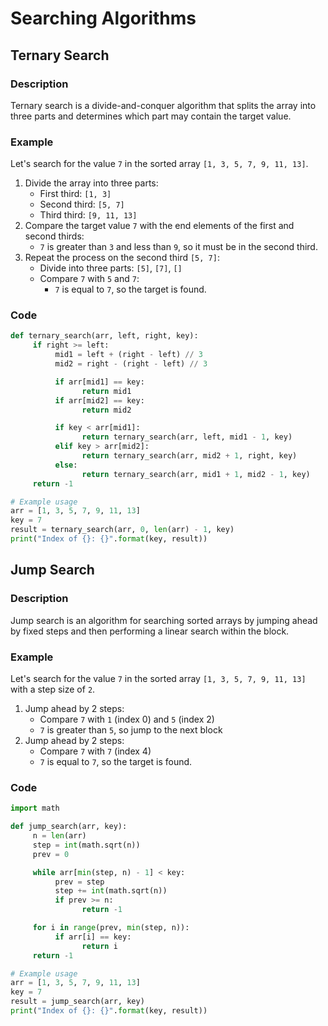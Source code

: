 # Searching Algorithms

## Ternary Search

### Description
Ternary search is a divide-and-conquer algorithm that splits the array into three parts and determines which part may contain the target value.

### Example
Let's search for the value `7` in the sorted array `[1, 3, 5, 7, 9, 11, 13]`.

1. Divide the array into three parts:
    - First third: `[1, 3]`
    - Second third: `[5, 7]`
    - Third third: `[9, 11, 13]`
2. Compare the target value `7` with the end elements of the first and second thirds:
    - `7` is greater than `3` and less than `9`, so it must be in the second third.
3. Repeat the process on the second third `[5, 7]`:
    - Divide into three parts: `[5]`, `[7]`, `[]`
    - Compare `7` with `5` and `7`:
      - `7` is equal to `7`, so the target is found.

### Code
```python
def ternary_search(arr, left, right, key):
     if right >= left:
          mid1 = left + (right - left) // 3
          mid2 = right - (right - left) // 3

          if arr[mid1] == key:
                return mid1
          if arr[mid2] == key:
                return mid2

          if key < arr[mid1]:
                return ternary_search(arr, left, mid1 - 1, key)
          elif key > arr[mid2]:
                return ternary_search(arr, mid2 + 1, right, key)
          else:
                return ternary_search(arr, mid1 + 1, mid2 - 1, key)
     return -1

# Example usage
arr = [1, 3, 5, 7, 9, 11, 13]
key = 7
result = ternary_search(arr, 0, len(arr) - 1, key)
print("Index of {}: {}".format(key, result))
```

## Jump Search

### Description
Jump search is an algorithm for searching sorted arrays by jumping ahead by fixed steps and then performing a linear search within the block.

### Example
Let's search for the value `7` in the sorted array `[1, 3, 5, 7, 9, 11, 13]` with a step size of `2`.

1. Jump ahead by 2 steps:
    - Compare `7` with `1` (index 0) and `5` (index 2)
    - `7` is greater than `5`, so jump to the next block
2. Jump ahead by 2 steps:
    - Compare `7` with `7` (index 4)
    - `7` is equal to `7`, so the target is found.

### Code
```python
import math

def jump_search(arr, key):
     n = len(arr)
     step = int(math.sqrt(n))
     prev = 0

     while arr[min(step, n) - 1] < key:
          prev = step
          step += int(math.sqrt(n))
          if prev >= n:
                return -1

     for i in range(prev, min(step, n)):
          if arr[i] == key:
                return i
     return -1

# Example usage
arr = [1, 3, 5, 7, 9, 11, 13]
key = 7
result = jump_search(arr, key)
print("Index of {}: {}".format(key, result))
```